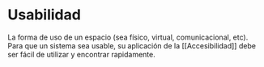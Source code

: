# Usabilidad

La forma de uso de un espacio (sea físico, virtual, comunicacional, etc). Para que un sistema sea usable, su aplicación de la [[Accesibilidad]] debe ser fácil de utilizar y encontrar rapidamente.
